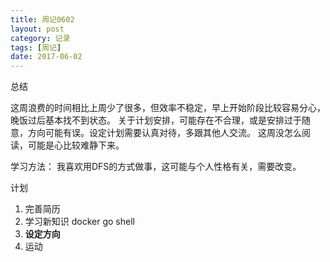 ```yaml
---
title: 周记0602
layout: post
category: 记录
tags: [周记]
date: 2017-06-02
---
```



总结

这周浪费的时间相比上周少了很多，但效率不稳定，早上开始阶段比较容易分心，晚饭过后基本找不到状态。
关于计划安排，可能存在不合理，或是安排过于随意，方向可能有误。设定计划需要认真对待，多跟其他人交流。
这周没怎么阅读，可能是心比较难静下来。

学习方法：
我喜欢用DFS的方式做事，这可能与个人性格有关，需要改变。

计划
1. 完善简历
2. 学习新知识 docker go shell
3. **设定方向**
4. 运动
